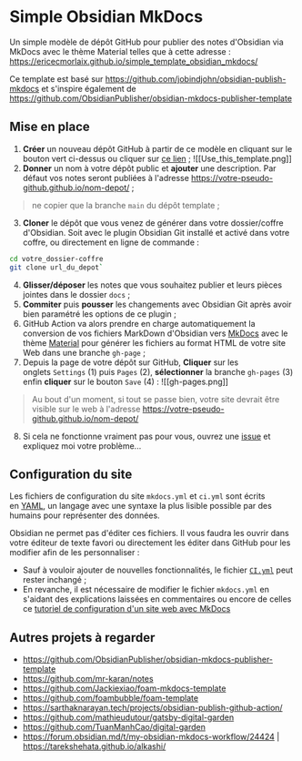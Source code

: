 # Simple Obsidian MkDocs

Un simple modèle de dépôt GitHub pour publier des notes d'Obsidian via MkDocs avec le thème Material telles que à cette adresse : <https://ericecmorlaix.github.io/simple_template_obsidian_mkdocs/>

Ce template est basé sur <https://github.com/jobindjohn/obsidian-publish-mkdocs> et s'inspire également de <https://github.com/ObsidianPublisher/obsidian-mkdocs-publisher-template>

## Mise en place

1. **Créer** un nouveau dépôt GitHub à partir de ce modèle en cliquant sur le bouton vert ci-dessus ou cliquer sur [ce lien](https://github.com/ericECmorlaix/simple_template_obsidian_mkdocs/generate) ;
![[Use_this_template.png]]
2. **Donner** un nom à votre dépôt public et **ajouter** une description. Par défaut vos notes seront publiées à l'adresse <https://votre-pseudo-github.github.io/nom-depot/> ;
 > ne copier que la branche `main` du dépôt template ;
3. **Cloner** le dépôt que vous venez de générer dans votre dossier/coffre d'Obsidian.  Soit avec le plugin Obsidian Git installé et activé dans votre coffre, ou directement en ligne de commande : 
```sh
cd votre_dossier-coffre
git clone url_du_depot`
```
4. **Glisser/déposer** les notes que vous souhaitez publier et leurs pièces jointes dans le dossier `docs` ;
5. **Commiter** puis **pousser** les changements avec Obsidian Git après avoir bien paramétré les options de ce plugin ;
6. GitHub Action va alors prendre en charge automatiquement la conversion de vos fichiers MarkDown d'Obsidian vers [MkDocs](https://www.mkdocs.org/) avec le thème [Material](https://squidfunk.github.io/mkdocs-material/) pour générer les fichiers au format HTML de votre site Web dans une branche `gh-page` ;
7. Depuis la page de votre dépôt sur GitHub, **Cliquer** sur les onglets `Settings` (1) puis `Pages` (2), **sélectionner** la branche `gh-pages` (3) enfin **cliquer** sur le bouton `Save` (4) :
![[gh-pages.png]]
> Au bout d'un moment, si tout se passe bien, votre site devrait être visible sur le web à l'adresse <https://votre-pseudo-github.github.io/nom-depot/>

8. Si cela ne fonctionne vraiment pas pour vous, ouvrez une [issue](https://github.com/ericECmorlaix/simple_template_obsidian_mkdocs/issues/new/choose) et expliquez moi votre problème...

## Configuration du site

Les fichiers de configuration du site `mkdocs.yml` et `ci.yml` sont écrits en [YAML](https://fr.wikipedia.org/wiki/YAML), un langage avec une syntaxe la plus lisible possible par des humains pour représenter des données.

Obsidian ne permet pas d'éditer ces fichiers. Il vous faudra les ouvrir dans votre éditeur de texte favori ou directement les éditer dans GitHub pour les modifier afin de les personnaliser :

- Sauf à vouloir ajouter de nouvelles fonctionnalités, le fichier [`CI.yml`](https://ericecmorlaix.github.io/adn-Tutoriel_site_web/Yaml/#le-fichier-ciyml) peut rester inchangé ;
- En revanche, il est nécessaire de modifier le fichier `mkdocs.yml` en s'aidant des explications laissées en commentaires ou encore de celles ce [tutoriel de configuration d'un site web avec MkDocs](https://ericecmorlaix.github.io/adn-Tutoriel_site_web/Yaml/#le-fichier-mkdocsyml)


## Autres projets à regarder

- <https://github.com/ObsidianPublisher/obsidian-mkdocs-publisher-template>
- <https://github.com/mr-karan/notes>
- <https://github.com/Jackiexiao/foam-mkdocs-template>
- <https://github.com/foambubble/foam-template>
- <https://sarthaknarayan.tech/projects/obsidian-publish-github-action/>
- <https://github.com/mathieudutour/gatsby-digital-garden>
- <https://github.com/TuanManhCao/digital-garden>
- <https://forum.obsidian.md/t/my-obsidian-mkdocs-workflow/24424> | <https://tarekshehata.github.io/alkashi/>
 
